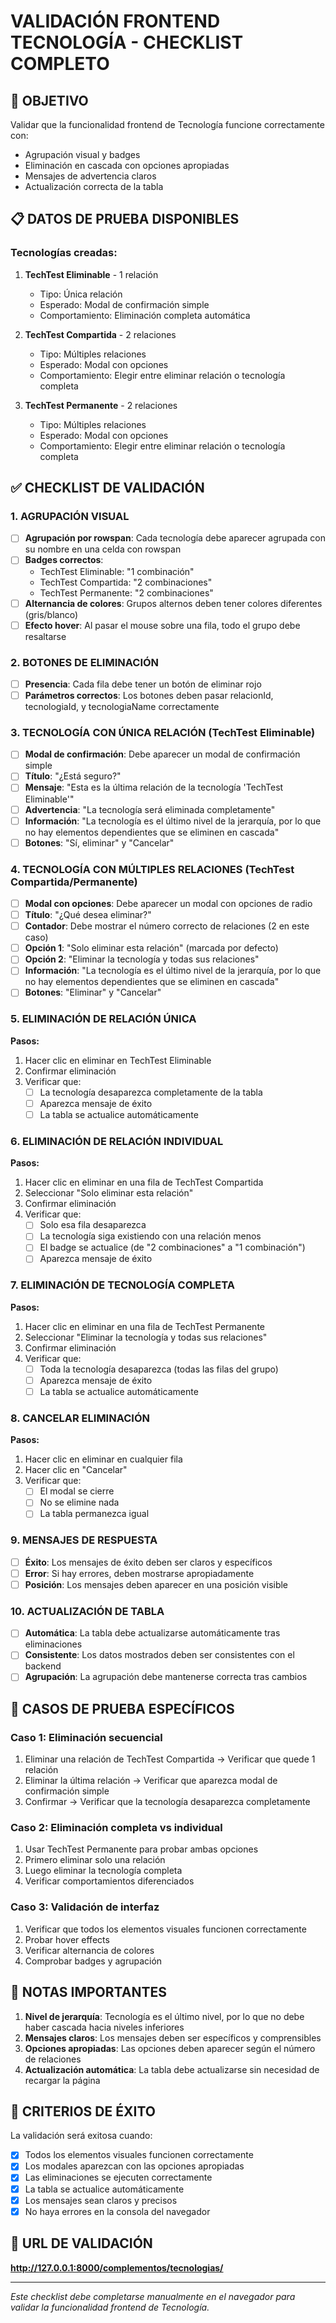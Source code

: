 # VALIDACIÓN FRONTEND TECNOLOGÍA - CHECKLIST COMPLETO

## 🎯 OBJETIVO
Validar que la funcionalidad frontend de Tecnología funcione correctamente con:
- Agrupación visual y badges
- Eliminación en cascada con opciones apropiadas
- Mensajes de advertencia claros
- Actualización correcta de la tabla

## 📋 DATOS DE PRUEBA DISPONIBLES

### Tecnologías creadas:
1. **TechTest Eliminable** - 1 relación
   - Tipo: Única relación
   - Esperado: Modal de confirmación simple
   - Comportamiento: Eliminación completa automática

2. **TechTest Compartida** - 2 relaciones
   - Tipo: Múltiples relaciones
   - Esperado: Modal con opciones
   - Comportamiento: Elegir entre eliminar relación o tecnología completa

3. **TechTest Permanente** - 2 relaciones
   - Tipo: Múltiples relaciones
   - Esperado: Modal con opciones
   - Comportamiento: Elegir entre eliminar relación o tecnología completa

## ✅ CHECKLIST DE VALIDACIÓN

### 1. AGRUPACIÓN VISUAL
- [ ] **Agrupación por rowspan**: Cada tecnología debe aparecer agrupada con su nombre en una celda con rowspan
- [ ] **Badges correctos**: 
  - TechTest Eliminable: "1 combinación"
  - TechTest Compartida: "2 combinaciones"
  - TechTest Permanente: "2 combinaciones"
- [ ] **Alternancia de colores**: Grupos alternos deben tener colores diferentes (gris/blanco)
- [ ] **Efecto hover**: Al pasar el mouse sobre una fila, todo el grupo debe resaltarse

### 2. BOTONES DE ELIMINACIÓN
- [ ] **Presencia**: Cada fila debe tener un botón de eliminar rojo
- [ ] **Parámetros correctos**: Los botones deben pasar relacionId, tecnologiaId, y tecnologiaName correctamente

### 3. TECNOLOGÍA CON ÚNICA RELACIÓN (TechTest Eliminable)
- [ ] **Modal de confirmación**: Debe aparecer un modal de confirmación simple
- [ ] **Título**: "¿Está seguro?"
- [ ] **Mensaje**: "Esta es la última relación de la tecnología 'TechTest Eliminable'"
- [ ] **Advertencia**: "La tecnología será eliminada completamente"
- [ ] **Información**: "La tecnología es el último nivel de la jerarquía, por lo que no hay elementos dependientes que se eliminen en cascada"
- [ ] **Botones**: "Sí, eliminar" y "Cancelar"

### 4. TECNOLOGÍA CON MÚLTIPLES RELACIONES (TechTest Compartida/Permanente)
- [ ] **Modal con opciones**: Debe aparecer un modal con opciones de radio
- [ ] **Título**: "¿Qué desea eliminar?"
- [ ] **Contador**: Debe mostrar el número correcto de relaciones (2 en este caso)
- [ ] **Opción 1**: "Solo eliminar esta relación" (marcada por defecto)
- [ ] **Opción 2**: "Eliminar la tecnología y todas sus relaciones"
- [ ] **Información**: "La tecnología es el último nivel de la jerarquía, por lo que no hay elementos dependientes que se eliminen en cascada"
- [ ] **Botones**: "Eliminar" y "Cancelar"

### 5. ELIMINACIÓN DE RELACIÓN ÚNICA
**Pasos:**
1. Hacer clic en eliminar en TechTest Eliminable
2. Confirmar eliminación
3. Verificar que:
   - [ ] La tecnología desaparezca completamente de la tabla
   - [ ] Aparezca mensaje de éxito
   - [ ] La tabla se actualice automáticamente

### 6. ELIMINACIÓN DE RELACIÓN INDIVIDUAL
**Pasos:**
1. Hacer clic en eliminar en una fila de TechTest Compartida
2. Seleccionar "Solo eliminar esta relación"
3. Confirmar eliminación
4. Verificar que:
   - [ ] Solo esa fila desaparezca
   - [ ] La tecnología siga existiendo con una relación menos
   - [ ] El badge se actualice (de "2 combinaciones" a "1 combinación")
   - [ ] Aparezca mensaje de éxito

### 7. ELIMINACIÓN DE TECNOLOGÍA COMPLETA
**Pasos:**
1. Hacer clic en eliminar en una fila de TechTest Permanente
2. Seleccionar "Eliminar la tecnología y todas sus relaciones"
3. Confirmar eliminación
4. Verificar que:
   - [ ] Toda la tecnología desaparezca (todas las filas del grupo)
   - [ ] Aparezca mensaje de éxito
   - [ ] La tabla se actualice automáticamente

### 8. CANCELAR ELIMINACIÓN
**Pasos:**
1. Hacer clic en eliminar en cualquier fila
2. Hacer clic en "Cancelar"
3. Verificar que:
   - [ ] El modal se cierre
   - [ ] No se elimine nada
   - [ ] La tabla permanezca igual

### 9. MENSAJES DE RESPUESTA
- [ ] **Éxito**: Los mensajes de éxito deben ser claros y específicos
- [ ] **Error**: Si hay errores, deben mostrarse apropiadamente
- [ ] **Posición**: Los mensajes deben aparecer en una posición visible

### 10. ACTUALIZACIÓN DE TABLA
- [ ] **Automática**: La tabla debe actualizarse automáticamente tras eliminaciones
- [ ] **Consistente**: Los datos mostrados deben ser consistentes con el backend
- [ ] **Agrupación**: La agrupación debe mantenerse correcta tras cambios

## 🧪 CASOS DE PRUEBA ESPECÍFICOS

### Caso 1: Eliminación secuencial
1. Eliminar una relación de TechTest Compartida → Verificar que quede 1 relación
2. Eliminar la última relación → Verificar que aparezca modal de confirmación simple
3. Confirmar → Verificar que la tecnología desaparezca completamente

### Caso 2: Eliminación completa vs individual
1. Usar TechTest Permanente para probar ambas opciones
2. Primero eliminar solo una relación
3. Luego eliminar la tecnología completa
4. Verificar comportamientos diferenciados

### Caso 3: Validación de interfaz
1. Verificar que todos los elementos visuales funcionen correctamente
2. Probar hover effects
3. Verificar alternancia de colores
4. Comprobar badges y agrupación

## 📝 NOTAS IMPORTANTES

1. **Nivel de jerarquía**: Tecnología es el último nivel, por lo que no debe haber cascada hacia niveles inferiores
2. **Mensajes claros**: Los mensajes deben ser específicos y comprensibles
3. **Opciones apropiadas**: Las opciones deben aparecer según el número de relaciones
4. **Actualización automática**: La tabla debe actualizarse sin necesidad de recargar la página

## 🎉 CRITERIOS DE ÉXITO

La validación será exitosa cuando:
- [x] Todos los elementos visuales funcionen correctamente
- [x] Los modales aparezcan con las opciones apropiadas
- [x] Las eliminaciones se ejecuten correctamente
- [x] La tabla se actualice automáticamente
- [x] Los mensajes sean claros y precisos
- [x] No haya errores en la consola del navegador

## 📍 URL DE VALIDACIÓN
**http://127.0.0.1:8000/complementos/tecnologias/**

---

*Este checklist debe completarse manualmente en el navegador para validar la funcionalidad frontend de Tecnología.*
